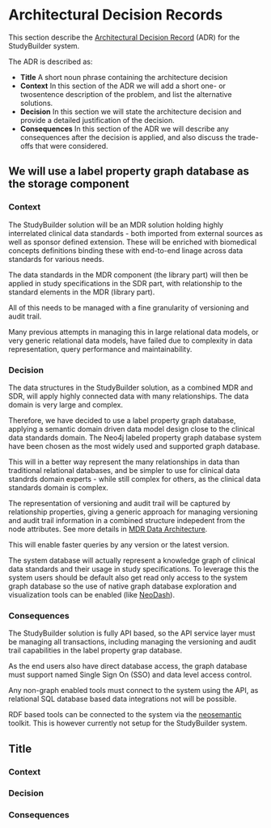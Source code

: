 # Architectural Decision Records

This section describe the [Architectural Decision Record](https://adr.github.io/) (ADR) for the StudyBuilder system.

The ADR is described as:

- **Title** A short noun phrase containing the architecture decision
- **Context** In this section of the ADR we will add a short one- or twosentence description of the problem, and list the alternative solutions.
- **Decision** In this section we will state the architecture decision and provide a detailed justification of the decision.
- **Consequences** In this section of the ADR we will describe any consequences after the decision is applied, and also discuss the trade-offs that were considered.

## We will use a label property graph database as the storage component

### Context

The StudyBuilder solution will be an MDR solution holding highly interrelated clinical data standards - both imported from external sources as well as sponsor defined extension. These will be enriched with biomedical concepts definitions binding these with end-to-end linage across data standards for various needs.

The data standards in the MDR component (the library part) will then be applied in study specifications in the SDR part, with relationship to the standard elements in the MDR (library part).

All of this needs to be managed with a fine granularity of versioning and audit trail.

Many previous attempts in managing this in large relational data models, or very generic relational data models, have failed due to complexity in data representation, query performance and maintainability.

### Decision

The data structures in the StudyBuilder solution, as a combined MDR and SDR, will apply highly connected data with many relationships. The data domain is very large and complex.

Therefore, we have decided to use a label property graph database, applying a semantic domain driven data model design close to the clinical data standards domain. The Neo4j labeled property graph database system have been chosen as the most widely used and supported graph database.

This will in a better way represent the many relationships in data than traditional relational databases, and be simpler to use for clinical data standrds domain experts - while still complex for others, as the clinical data standards domain is complex. 

The representation of versioning and audit trail will be captured by relationship properties, giving a generic approach for managing versioning and audit trail information in a combined structure indepedent from the node attributes. See more details in [MDR Data Architecture](mdr_data_architecture).

This will enable faster queries by any version or the latest version.

The system database will actually represent a knowledge graph of clinical data standards and their usage in study specifications. To leverage this the system users should be default also get read only access to the system graph database so the use of native graph database exploration and visualization tools can be enabled (like [NeoDash](https://neo4j.com/labs/neodash/)).

### Consequences

The StudyBuilder solution is fully API based, so the API service layer must be managing all transactions, including managing the versioning and audit trail capabilities in the label property grap database.

As the end users also have direct database access, the graph database must support named Single Sign On (SSO) and data level access control.

Any non-graph enabled tools must connect to the system using the API, as relational SQL database based data integrations not will be possible.

RDF based tools can be connected to the system via the [neosemantic](https://neo4j.com/labs/neosemantics/) toolkit. This is however currently not setup for the StudyBuilder system.





## Title

### Context

### Decision

### Consequences